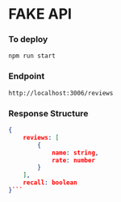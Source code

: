 # FAKE API

### To deploy
`npm run start`

### Endpoint
`http://localhost:3006/reviews`

### Response Structure
```json
{
    reviews: [
        {
            name: string,
            rate: number
        }
    ],
    recall: boolean
}```